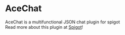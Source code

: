 # AceChat
AceChat is a multifunctional JSON chat plugin for spigot  
Read more about this plugin at [Spigot](https://www.spigotmc.org/resources/acechat.48695/)!